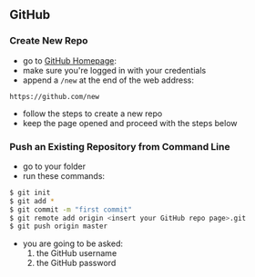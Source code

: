 ## GitHub

### Create New Repo

- go to [GitHub Homepage](https://github.com):
- make sure you're logged in with your credentials
- append a ```/new``` at the end of the web address:

```
https://github.com/new
```

- follow the steps to create a new repo
- keep the page opened and proceed with the steps below

### Push an Existing Repository from Command Line

- go to your folder
- run these commands:

```bash
$ git init
$ git add *
$ git commit -m "first commit"
$ git remote add origin <insert your GitHub repo page>.git
$ git push origin master
```

- you are going to be asked:
	1. the GitHub username
	2. the GitHub password 

